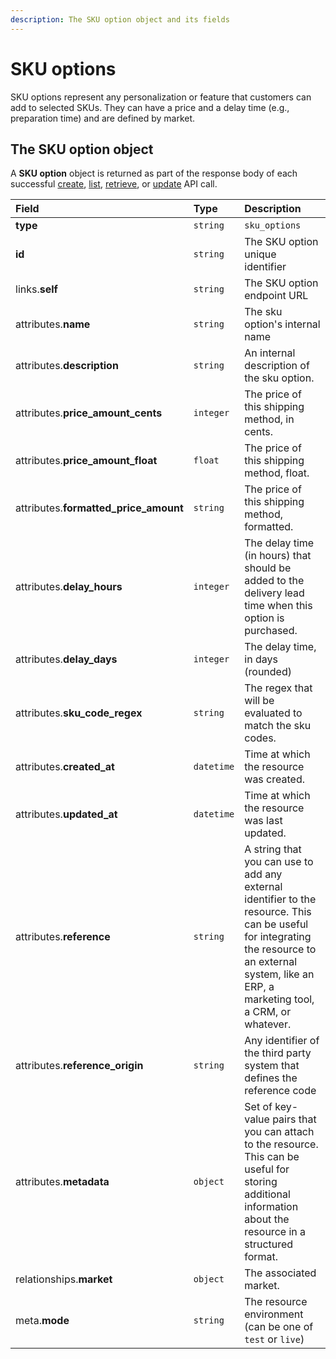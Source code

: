 ```yaml
---
description: The SKU option object and its fields
---
```


# SKU options

SKU options represent any personalization or feature that customers can add to selected SKUs. They can have a price and a delay time \(e.g., preparation time\) and are defined by market.

## The SKU option object

A **SKU option** object is returned as part of the response body of each successful [create](https://docs.commercelayer.io/api/resources/sku_options/create_sku_option), [list](https://docs.commercelayer.io/api/resources/sku_options/list_sku_options), [retrieve](https://docs.commercelayer.io/api/resources/sku_options/retrieve_sku_option), or [update](https://docs.commercelayer.io/api/resources/sku_options/update_sku_option) API call.

| Field | Type | Description |
| :--- | :--- | :--- |
| **type** | `string` | `sku_options` |
| **id** | `string` | The SKU option unique identifier |
| links.**self** | `string` | The SKU option endpoint URL |
| attributes.**name** | `string` | The sku option's internal name |
| attributes.**description** | `string` | An internal description of the sku option. |
| attributes.**price\_amount\_cents** | `integer` | The price of this shipping method, in cents. |
| attributes.**price\_amount\_float** | `float` | The price of this shipping method, float. |
| attributes.**formatted\_price\_amount** | `string` | The price of this shipping method, formatted. |
| attributes.**delay\_hours** | `integer` | The delay time \(in hours\) that should be added to the delivery lead time when this option is purchased. |
| attributes.**delay\_days** | `integer` | The delay time, in days \(rounded\) |
| attributes.**sku\_code\_regex** | `string` | The regex that will be evaluated to match the sku codes. |
| attributes.**created\_at** | `datetime` | Time at which the resource was created. |
| attributes.**updated\_at** | `datetime` | Time at which the resource was last updated. |
| attributes.**reference** | `string` | A string that you can use to add any external identifier to the resource. This can be useful for integrating the resource to an external system, like an ERP, a marketing tool, a CRM, or whatever. |
| attributes.**reference\_origin** | `string` | Any identifier of the third party system that defines the reference code |
| attributes.**metadata** | `object` | Set of key-value pairs that you can attach to the resource. This can be useful for storing additional information about the resource in a structured format. |
| relationships.**market** | `object` | The associated market. |
| meta.**mode** | `string` | The resource environment \(can be one of `test` or `live`\) |

